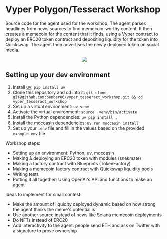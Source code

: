# Vyper Polygon/Tesseract Workshop

Source code for the agent used for the workshop. 
The agent parses headlines from news sources to find memecoin-worthy content. It then creates a memecoin for the content that it finds, using a Vyper contract to deploy an ERC20 token contract and depositing liquidity for the token into Quickswap. The agent then advertises the newly deployed token on social media.

<p align="center">

<img src="https://github.com/user-attachments/assets/94b34c12-a51c-4954-9f02-72635355de8f"/>

 
</p>


## Setting up your dev environment

1. Install [uv](https://github.com/astral-sh/uv): `pip install uv`
3. Clone this repository and cd into it: `git clone git@github.com:benber86/vyper_tesseract_workshop.git && cd vyper_tesseract_workshop`
4. Set up a virtual environment: `uv venv`
5. Activate the virtual environment: `source .venv/bin/activate`
6. Install the Python dependencies: `uv pip install .`
7. Install the [moccasin](https://github.com/Cyfrin/moccasin) dependencies: `uv run moccasin install`
8. Set up your `.env` file and fill in the values based on the provided `example.env` file

Workshop steps:

- Setting up an environment: Python, uv, moccasin
- Making & deploying an ERC20 token with modules (snekmate)
- Making a factory contract with Blueprints (TokenFactory)
- Making a memecoin factory contract with Quickswap liquidity pools
- Writing tests
- Putting it all together: Using OpenAI's API and functions to make an agent

Ideas to implement for small contest:

- Make the amount of liquidity deployed dynamic based on how strong the agent thinks the meme's potential is
- Use another source instead of news like Solana memecoin deployments
- Do NFTs instead of ERC20
- Add interactivity to the agent: people send ETH and ask on Twitter with a signature to prove ownership

